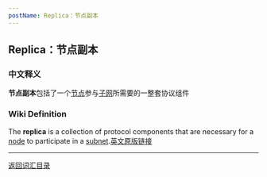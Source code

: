 ```yaml
---
postName: Replica：节点副本
---
```

## Replica：节点副本
### 中文释义
**节点副本**包括了一个[节点](../N/node)参与[子网](../S/subnet)所需要的一整套协议组件
### Wiki Definition
The **replica** is a collection of protocol components that are necessary for a [node](../N/node) to participate in a [subnet](../S/subnet).[英文原版链接](https://wiki.internetcomputer.org/wiki/Glossary#replica)

---
[返回词汇目录](../glossary)